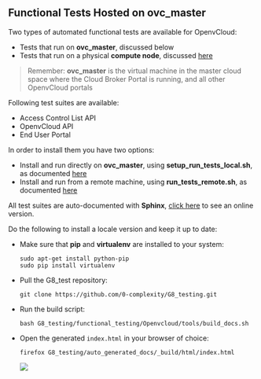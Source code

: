 ## Functional Tests Hosted on ovc_master

Two types of automated functional tests are available for OpenvCloud:
- Tests that run on **ovc_master**, discussed below
- Tests that run on a physical **compute node**, discussed [here](../compute_node_hosted/compute_node_hosted.md)

> Remember: **ovc_master** is the virtual machine in the master cloud space where the Cloud Broker Portal is running, and all other OpenvCloud portals

Following test suites are available:
- Access Control List API 
- OpenvCloud API
- End User Portal

In order to install them you have two options:
- Install and run directly on **ovc_master**, using **setup\_run\_tests\_local.sh**, as documented [here](local_setup.md)
- Install and run from a remote machine, using **run\_tests\_remote.sh**, as documented [here](remote_setup.md)

All test suites are auto-documented with **Sphinx**, [click here](http://85.255.197.106:8888/) to see an online version.

Do the following to install a locale version and keep it up to date:

- Make sure that **pip** and **virtualenv** are installed to your system:
  ```shell
  sudo apt-get install python-pip
  sudo pip install virtualenv
  ```
- Pull the G8_test repository:
  ```
  git clone https://github.com/0-complexity/G8_testing.git
  ```
- Run the build script:
  ```
  bash G8_testing/functional_testing/Openvcloud/tools/build_docs.sh
  ```
- Open the generated `index.html` in your browser of choice:
  ```
  firefox G8_testing/auto_generated_docs/_build/html/index.html
  ````
  
  ![](sphinx.png)
